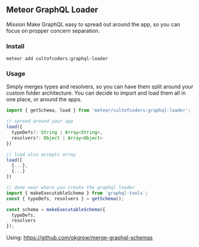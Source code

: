 ## Meteor GraphQL Loader

_Mission_
Make GraphQL easy to spread out around the app, so you can focus on propper concern separation.

### Install

```
meteor add cultofcoders:graphql-loader
```

### Usage

Simply merges types and resolvers, so you can have them split around your custom folder architecture. You can decide to import and load them all in one place, or around the apps.

```js
import { getSchema, load } from 'meteor/cultofcoders:graphql-loader';

// spread around your app
load({
  typeDefs?: String | Array<String>,
  resolvers?: Object | Array<Object>
})

// load also accepts array
load([
  {...},
  {...}
])
```

```js
// done near where you create the graphql loader
import { makeExecutableSchema } from 'graphql-tools';
const { typeDefs, resolvers } = getSchema();

const schema = makeExecutableSchema({
  typeDefs,
  resolvers
});
```

Using: https://github.com/okgrow/merge-graphql-schemas
